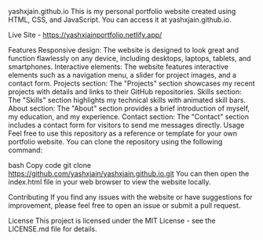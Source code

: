 yashxjain.github.io
This is my personal portfolio website created using HTML, CSS, and JavaScript. You can access it at yashxjain.github.io.

Live Site - https://yashxjainportfolio.netlify.app/

Features
Responsive design: The website is designed to look great and function flawlessly on any device, including desktops, laptops, tablets, and smartphones.
Interactive elements: The website features interactive elements such as a navigation menu, a slider for project images, and a contact form.
Projects section: The "Projects" section showcases my recent projects with details and links to their GitHub repositories.
Skills section: The "Skills" section highlights my technical skills with animated skill bars.
About section: The "About" section provides a brief introduction of myself, my education, and my experience.
Contact section: The "Contact" section includes a contact form for visitors to send me messages directly.
Usage
Feel free to use this repository as a reference or template for your own portfolio website. You can clone the repository using the following command:

bash
Copy code
git clone https://github.com/yashxjain/yashxjain.github.io.git
You can then open the index.html file in your web browser to view the website locally.

Contributing
If you find any issues with the website or have suggestions for improvement, please feel free to open an issue or submit a pull request.

License
This project is licensed under the MIT License - see the LICENSE.md file for details.

